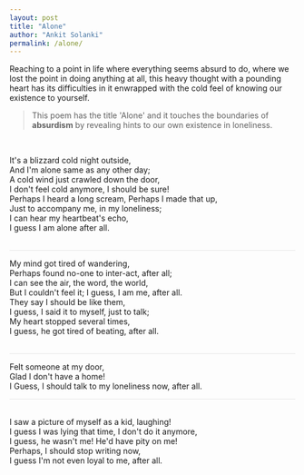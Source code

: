 ```yaml
---
layout: post
title: "Alone"
author: "Ankit Solanki"
permalink: /alone/
---
```


Reaching to a point in life where everything seems absurd to do, where we lost the point in doing anything at all, this heavy thought with a pounding heart has its difficulties in it enwrapped with the cold feel of knowing our existence to yourself.

> This poem has the title 'Alone' and it touches the boundaries of <b>absurdism</b> by revealing hints to our own existence in loneliness.

<br>

It's a blizzard cold night outside, <br>
And I'm alone same as any other day; <br>
A cold wind just crawled down the door, <br>
I don't feel cold anymore, I should be sure! <br>
Perhaps I heard a long scream, Perhaps I made that up, <br>
Just to accompany me, in my loneliness; <br>
I can hear my heartbeat's echo, <br>
I guess I am alone after all. <br>
<br>
<hr style="opacity: 0.1;">

My mind got tired of wandering, <br>
Perhaps found no-one to inter-act, after all; <br>
I can see the air, the word, the world, <br>
But I couldn't feel it; I guess, I am me, after all. <br>
They say I should be like them, <br>
I guess, I said it to myself, just to talk; <br>
My heart stopped several times, <br>
I guess, he got tired of beating, after all. <br>
<br>
<hr style="opacity: 0.1;">

Felt someone at my door, <br>
Glad I don't have a home! <br>
I Guess, I should talk to my loneliness now, after all. <br>
<hr style="opacity: 0.1;">
<br>
I saw a picture of myself as a kid, laughing! <br>
I guess I was lying that time, I don't do it anymore, <br>
I guess, he wasn't me! He'd have pity on me! <br>
Perhaps, I should stop writing now, <br>
I guess I'm not even loyal to me, after all. <br>
<br>
